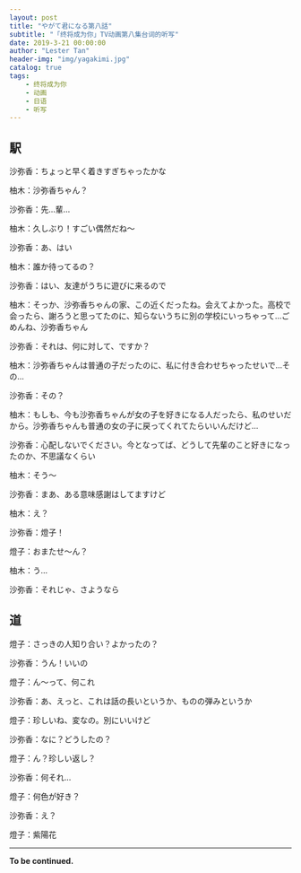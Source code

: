 ```yaml
---
layout: post
title: "やがて君になる第八話"
subtitle: "「终将成为你」TV动画第八集台词的听写"
date: 2019-3-21 00:00:00
author: "Lester Tan"
header-img: "img/yagakimi.jpg"
catalog: true
tags: 
    - 终将成为你
    - 动画
    - 日语
    - 听写
---
```


## 駅

沙弥香：ちょっと早く着きすぎちゃったかな

柚木：沙弥香ちゃん？

沙弥香：先...輩...

柚木：久しぶり！すごい偶然だね～

沙弥香：あ、はい

柚木：誰か待ってるの？

沙弥香：はい、友達がうちに遊びに来るので

柚木：そっか、沙弥香ちゃんの家、この近くだったね。会えてよかった。高校で会ったら、謝ろうと思ってたのに、知らないうちに別の学校にいっちゃって...ごめんね、沙弥香ちゃん

沙弥香：それは、何に対して、ですか？

柚木：沙弥香ちゃんは普通の子だったのに、私に付き合わせちゃったせいで...その...

沙弥香：その？

柚木：もしも、今も沙弥香ちゃんが女の子を好きになる人だったら、私のせいだから。沙弥香ちゃんも普通の女の子に戻ってくれてたらいいんだけど...

沙弥香：心配しないでください。今となってば、どうして先輩のこと好きになったのか、不思議なくらい

柚木：そう～

沙弥香：まあ、ある意味感謝はしてますけど

柚木：え？

沙弥香：燈子！

燈子：おまたせ～ん？

柚木：う...

沙弥香：それじゃ、さようなら



## 道

燈子：さっきの人知り合い？よかったの？

沙弥香：うん！いいの

燈子：ん～って、何これ

沙弥香：あ、えっと、これは話の長いというか、ものの弾みというか

燈子：珍しいね、変なの。別にいいけど

沙弥香：なに？どうしたの？

燈子：ん？珍しい返し？

沙弥香：何それ...

燈子：何色が好き？

沙弥香：え？

燈子：紫陽花

------

**To be continued.**